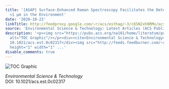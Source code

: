```yaml
---
title: '[ASAP] Surface-Enhanced Raman Spectroscopy Facilitates the Detection of Microplastics
  <1 μm in the Environment'
date: '2020-10-23'
linkTitle: http://feedproxy.google.com/~r/acs/esthag/~3/c6SN2xh0RMo/acs.est.0c02317
source: 'Environmental Science & Technology: Latest Articles (ACS Publications)'
description: '<p><img src="https://pubs.acs.org/na101/home/literatum/publisher/achs/journals/content/esthag/0/esthag.ahead-of-print/acs.est.0c02317/20201023/images/medium/es0c02317_0010.gif"
  alt="TOC Graphic"/></p><div><cite>Environmental Science & Technology</cite></div><div>DOI:
  10.1021/acs.est.0c02317</div><img src="http://feeds.feedburner.com/~r/acs/esthag/~4/c6SN2xh0RMo"
  height="1" width="1" ...'
disable_comments: true
---
```

<p><img src="https://pubs.acs.org/na101/home/literatum/publisher/achs/journals/content/esthag/0/esthag.ahead-of-print/acs.est.0c02317/20201023/images/medium/es0c02317_0010.gif" alt="TOC Graphic"/></p><div><cite>Environmental Science & Technology</cite></div><div>DOI: 10.1021/acs.est.0c02317</div><img src="http://feeds.feedburner.com/~r/acs/esthag/~4/c6SN2xh0RMo" height="1" width="1" ...